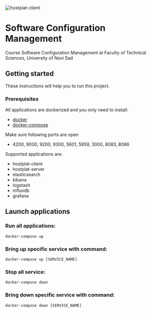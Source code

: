 ![hostplat-client](https://github.com/ndakic/hosting-platform/workflows/deploy-app-on-s3/badge.svg)

# Software Configuration Management 

Course Software Configuration Management at Faculty of Technical Sciences, University of Novi Sad

## Getting started

These instructions will help you to run this project.

### Prerequisites

All applications are dockerized and you only need to install:

 - [docker](https://docs.docker.com/engine/installation/)
 - [docker-compose](https://docs.docker.com/compose/install/)

Make sure following ports are open

- 4200, 9000, 9200, 9300, 5601, 5959, 3000, 8083, 8086

Supported applications are:

- hostplat-client
- hostplat-server
- elasticsearch
- kibana
- logstash
- influxdb
- grafana

## Launch applications

### Run all applications:
    docker-compose up

### Bring up specific service with command:
    docker-compose up [SERVICE_NAME]

### Stop all service:
    docker-compose down

### Bring down specific service with command:
    docker-compose down [SERVICE_NAME]
